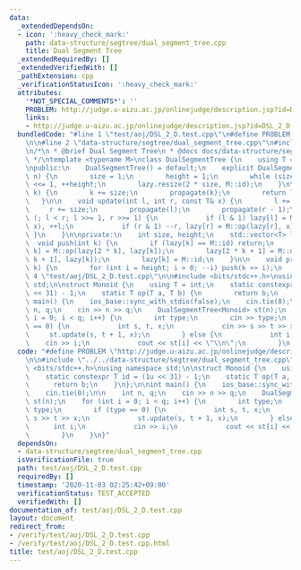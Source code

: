 ```yaml
---
data:
  _extendedDependsOn:
  - icon: ':heavy_check_mark:'
    path: data-structure/segtree/dual_segment_tree.cpp
    title: Dual Segment Tree
  _extendedRequiredBy: []
  _extendedVerifiedWith: []
  _pathExtension: cpp
  _verificationStatusIcon: ':heavy_check_mark:'
  attributes:
    '*NOT_SPECIAL_COMMENTS*': ''
    PROBLEM: http://judge.u-aizu.ac.jp/onlinejudge/description.jsp?id=DSL_2_D
    links:
    - http://judge.u-aizu.ac.jp/onlinejudge/description.jsp?id=DSL_2_D
  bundledCode: "#line 1 \"test/aoj/DSL_2_D.test.cpp\"\n#define PROBLEM \"http://judge.u-aizu.ac.jp/onlinejudge/description.jsp?id=DSL_2_D\"\
    \n\n#line 2 \"data-structure/segtree/dual_segment_tree.cpp\"\n#include <vector>\n\
    \n/*\n * @brief Dual Segment Tree\n * @docs docs/data-structure/segtree/dual_segment_tree.md\n\
    \ */\ntemplate <typename M>\nclass DualSegmentTree {\n    using T = typename M::T;\n\
    \npublic:\n    DualSegmentTree() = default;\n    explicit DualSegmentTree(int\
    \ n) {\n        size = 1;\n        height = 1;\n        while (size < n) size\
    \ <<= 1, ++height;\n        lazy.resize(2 * size, M::id);\n    }\n\n    T operator[](int\
    \ k) {\n        k += size;\n        propagate(k);\n        return lazy[k];\n \
    \   }\n\n    void update(int l, int r, const T& x) {\n        l += size;\n   \
    \     r += size;\n        propagate(l);\n        propagate(r - 1);\n        for\
    \ (; l < r; l >>= 1, r >>= 1) {\n            if (l & 1) lazy[l] = M::op(lazy[l],\
    \ x), ++l;\n            if (r & 1) --r, lazy[r] = M::op(lazy[r], x);\n       \
    \ }\n    }\n\nprivate:\n    int size, height;\n    std::vector<T> lazy;\n\n  \
    \  void push(int k) {\n        if (lazy[k] == M::id) return;\n        lazy[2 *\
    \ k] = M::op(lazy[2 * k], lazy[k]);\n        lazy[2 * k + 1] = M::op(lazy[2 *\
    \ k + 1], lazy[k]);\n        lazy[k] = M::id;\n    }\n\n    void propagate(int\
    \ k) {\n        for (int i = height; i > 0; --i) push(k >> i);\n    }\n};\n#line\
    \ 4 \"test/aoj/DSL_2_D.test.cpp\"\n\n#include <bits/stdc++.h>\nusing namespace\
    \ std;\n\nstruct Monoid {\n    using T = int;\n    static constexpr T id = (1u\
    \ << 31) - 1;\n    static T op(T a, T b) {\n        return b;\n    }\n};\n\nint\
    \ main() {\n    ios_base::sync_with_stdio(false);\n    cin.tie(0);\n\n    int\
    \ n, q;\n    cin >> n >> q;\n    DualSegmentTree<Monoid> st(n);\n    for (int\
    \ i = 0; i < q; i++) {\n        int type;\n        cin >> type;\n        if (type\
    \ == 0) {\n            int s, t, x;\n            cin >> s >> t >> x;\n       \
    \     st.update(s, t + 1, x);\n        } else {\n            int i;\n        \
    \    cin >> i;\n            cout << st[i] << \"\\n\";\n        }\n    }\n}\n"
  code: "#define PROBLEM \"http://judge.u-aizu.ac.jp/onlinejudge/description.jsp?id=DSL_2_D\"\
    \n\n#include \"../../data-structure/segtree/dual_segment_tree.cpp\"\n\n#include\
    \ <bits/stdc++.h>\nusing namespace std;\n\nstruct Monoid {\n    using T = int;\n\
    \    static constexpr T id = (1u << 31) - 1;\n    static T op(T a, T b) {\n  \
    \      return b;\n    }\n};\n\nint main() {\n    ios_base::sync_with_stdio(false);\n\
    \    cin.tie(0);\n\n    int n, q;\n    cin >> n >> q;\n    DualSegmentTree<Monoid>\
    \ st(n);\n    for (int i = 0; i < q; i++) {\n        int type;\n        cin >>\
    \ type;\n        if (type == 0) {\n            int s, t, x;\n            cin >>\
    \ s >> t >> x;\n            st.update(s, t + 1, x);\n        } else {\n      \
    \      int i;\n            cin >> i;\n            cout << st[i] << \"\\n\";\n\
    \        }\n    }\n}"
  dependsOn:
  - data-structure/segtree/dual_segment_tree.cpp
  isVerificationFile: true
  path: test/aoj/DSL_2_D.test.cpp
  requiredBy: []
  timestamp: '2020-11-03 02:25:42+09:00'
  verificationStatus: TEST_ACCEPTED
  verifiedWith: []
documentation_of: test/aoj/DSL_2_D.test.cpp
layout: document
redirect_from:
- /verify/test/aoj/DSL_2_D.test.cpp
- /verify/test/aoj/DSL_2_D.test.cpp.html
title: test/aoj/DSL_2_D.test.cpp
---
```

